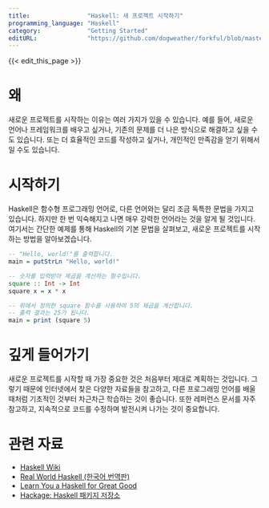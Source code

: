 ```yaml
---
title:                "Haskell: 새 프로젝트 시작하기"
programming_language: "Haskell"
category:             "Getting Started"
editURL:              "https://github.com/dogweather/forkful/blob/master/content/ko/haskell/starting-a-new-project.md"
---
```


{{< edit_this_page >}}

# 왜

새로운 프로젝트를 시작하는 이유는 여러 가지가 있을 수 있습니다. 예를 들어, 새로운 언어나 프레임워크를 배우고 싶거나, 기존의 문제를 더 나은 방식으로 해결하고 싶을 수도 있습니다. 또는 더 효율적인 코드를 작성하고 싶거나, 개인적인 만족감을 얻기 위해서일 수도 있습니다.

# 시작하기

Haskell은 함수형 프로그래밍 언어로, 다른 언어와는 달리 조금 독특한 문법을 가지고 있습니다. 하지만 한 번 익숙해지고 나면 매우 강력한 언어라는 것을 알게 될 것입니다. 여기서는 간단한 예제를 통해 Haskell의 기본 문법을 살펴보고, 새로운 프로젝트를 시작하는 방법을 알아보겠습니다.

```Haskell
-- "Hello, world!"를 출력합니다.
main = putStrLn "Hello, world!"

-- 숫자를 입력받아 제곱을 계산하는 함수입니다.
square :: Int -> Int
square x = x * x

-- 위에서 정의한 square 함수를 사용하여 5의 제곱을 계산합니다.
-- 출력 결과는 25가 됩니다.
main = print (square 5)
```

# 깊게 들어가기

새로운 프로젝트를 시작할 때 가장 중요한 것은 처음부터 제대로 계획하는 것입니다. 그렇기 때문에 인터넷에서 찾은 다양한 자료들을 참고하고, 다른 프로그래밍 언어를 배울 때처럼 기초적인 것부터 차근차근 학습하는 것이 좋습니다. 또한 레퍼런스 문서를 자주 참고하고, 지속적으로 코드를 수정하며 발전시켜 나가는 것이 중요합니다.

# 관련 자료

- [Haskell Wiki](https://wiki.haskell.org)
- [Real World Haskell (한국어 번역판)](https://github.com/smilejay/real-world-haskell-ko)
- [Learn You a Haskell for Great Good](http://learnyouahaskell.com)
- [Hackage: Haskell 패키지 저장소](https://hackage.haskell.org)